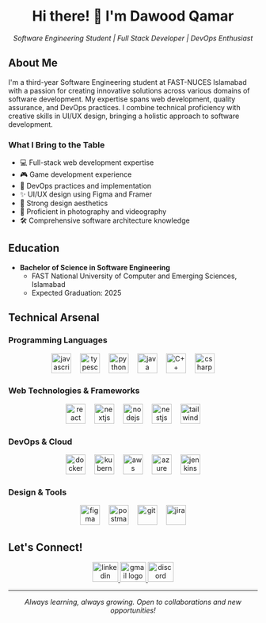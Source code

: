<h1 align="center">Hi there! 👋 I'm Dawood Qamar</h1>

<p align="center">
  <em>Software Engineering Student | Full Stack Developer | DevOps Enthusiast</em>
</p>

## About Me

I'm a third-year Software Engineering student at FAST-NUCES Islamabad with a passion for creating innovative solutions across various domains of software development. My expertise spans web development, quality assurance, and DevOps practices. I combine technical proficiency with creative skills in UI/UX design, bringing a holistic approach to software development.

### What I Bring to the Table
- 💻 Full-stack web development expertise
- 🎮 Game development experience
- 🔄 DevOps practices and implementation
- ✨ UI/UX design using Figma and Framer
- 🎨 Strong design aesthetics
- 📸 Proficient in photography and videography
- 🛠️ Comprehensive software architecture knowledge

## Education
- **Bachelor of Science in Software Engineering**
  - FAST National University of Computer and Emerging Sciences, Islamabad
  - Expected Graduation: 2025

## Technical Arsenal

### Programming Languages
<div align="center">
  <img src="https://cdn.jsdelivr.net/gh/devicons/devicon/icons/javascript/javascript-original.svg" height="40" alt="javascript" title="JavaScript" />
  <img width="10" />
  <img src="https://cdn.jsdelivr.net/gh/devicons/devicon/icons/typescript/typescript-original.svg" height="40" alt="typescript" title="TypeScript" />
  <img width="10" />
  <img src="https://cdn.jsdelivr.net/gh/devicons/devicon/icons/python/python-original.svg" height="40" alt="python" title="Python" />
  <img width="10" />
  <img src="https://cdn.jsdelivr.net/gh/devicons/devicon/icons/java/java-original.svg" height="40" alt="java" title="Java" />
  <img width="10" />
  <img src="https://cdn.jsdelivr.net/gh/devicons/devicon/icons/cplusplus/cplusplus-original.svg" height="40" alt="C++" title="C++" />
  <img width="10" />
  <img src="https://cdn.jsdelivr.net/gh/devicons/devicon/icons/csharp/csharp-original.svg" height="40" alt="csharp" title="C#" />
</div>

### Web Technologies & Frameworks
<div align="center">
  <img src="https://cdn.jsdelivr.net/gh/devicons/devicon/icons/react/react-original.svg" height="40" alt="react" title="React" />
  <img width="10" />
  <img src="https://cdn.jsdelivr.net/gh/devicons/devicon/icons/nextjs/nextjs-original.svg" height="40" alt="nextjs" title="Next.js" />
  <img width="10" />
  <img src="https://cdn.jsdelivr.net/gh/devicons/devicon/icons/nodejs/nodejs-original.svg" height="40" alt="nodejs" title="Node.js" />
  <img width="10" />
  <img src="https://cdn.jsdelivr.net/gh/devicons/devicon/icons/nestjs/nestjs-original.svg" height="40" alt="nestjs" title="NestJS" />
  <img width="10" />
  <img src="https://cdn.simpleicons.org/tailwindcss/06B6D4" height="40" alt="tailwindcss" title="Tailwind CSS" />
</div>

### DevOps & Cloud
<div align="center">
  <img src="https://cdn.jsdelivr.net/gh/devicons/devicon/icons/docker/docker-original.svg" height="40" alt="docker" title="Docker" />
  <img width="10" />
  <img src="https://cdn.jsdelivr.net/gh/devicons/devicon/icons/kubernetes/kubernetes-plain.svg" height="40" alt="kubernetes" title="Kubernetes" />
  <img width="10" />
  <img src="https://skillicons.dev/icons?i=aws" height="40" alt="aws" title="AWS" />
  <img width="10" />
  <img src="https://cdn.jsdelivr.net/gh/devicons/devicon/icons/azure/azure-original.svg" height="40" alt="azure" title="Azure" />
  <img width="10" />
  <img src="https://cdn.simpleicons.org/jenkins/D24939" height="40" alt="jenkins" title="Jenkins" />
</div>

### Design & Tools
<div align="center">
  <img src="https://cdn.jsdelivr.net/gh/devicons/devicon/icons/figma/figma-original.svg" height="40" alt="figma" title="Figma" />
  <img width="10" />
  <img src="https://skillicons.dev/icons?i=postman" height="40" alt="postman" title="Postman" />
  <img width="10" />
  <img src="https://cdn.jsdelivr.net/gh/devicons/devicon/icons/git/git-original.svg" height="40" alt="git" title="Git" />
  <img width="10" />
  <img src="https://cdn.jsdelivr.net/gh/devicons/devicon/icons/jira/jira-original.svg" height="40" alt="jira" title="Jira" />
</div>

## Let's Connect!
<div align="center">
  <a href="https://www.linkedin.com/in/dawood-qamar/" target="_blank">
    <img src="https://raw.githubusercontent.com/maurodesouza/profile-readme-generator/master/src/assets/icons/social/linkedin/default.svg" width="52" height="40" alt="linkedin logo" />
  </a>
  <a href="mailto:work.dawoodqamar@gmail.com">
    <img src="https://raw.githubusercontent.com/maurodesouza/profile-readme-generator/master/src/assets/icons/social/gmail/default.svg" width="52" height="40" alt="gmail logo" />
  </a>
  <a href="https://discordapp.com/users/432108089106235392" target="_blank">
    <img src="https://raw.githubusercontent.com/maurodesouza/profile-readme-generator/master/src/assets/icons/social/discord/default.svg" width="52" height="40" alt="discord logo" />
  </a>
</div>

---

<div align="center">
  <em>Always learning, always growing. Open to collaborations and new opportunities!</em>
</div>
